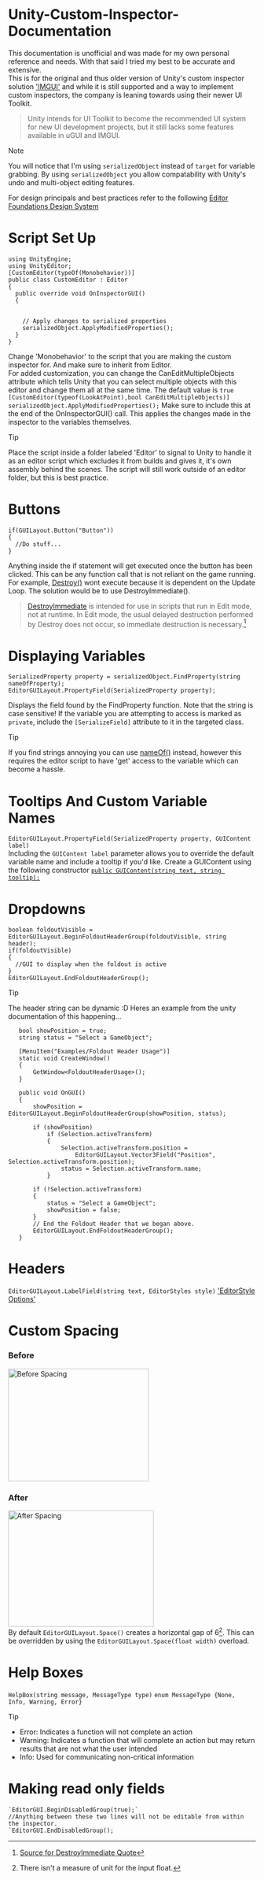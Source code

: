 # Unity-Custom-Inspector-Documentation
This documentation is unofficial and was made for my own personal reference and needs. With that said I tried my best to be accurate and extensive.\
This is for the original and thus older version of Unity's custom inspector solution ['IMGUI'](https://docs.unity3d.com/6000.1/Documentation/Manual/GUIScriptingGuide.html) and while it is still supported and a way to implement custom inspectors, the company is leaning towards using their newer UI Toolkit. 
> Unity intends for UI Toolkit to become the recommended UI system for new UI development projects, but it still lacks some features available in uGUI and IMGUI.

>[!Note]
> You will notice that I'm using `serializedObject` instead of `target` for variable grabbing. By using `serializedObject` you allow compatability with Unity's undo and multi-object editing features.

For design principals and best practices refer to the following [Editor Foundations Design System](https://www.foundations.unity.com/getting-started)
# Script Set Up
```
using UnityEngine;
using UnityEditor;
[CustomEditor(typeOf(Monobehavior))]
public class CustomEditor : Editor
{
  public override void OnInspectorGUI()
  {
    

    // Apply changes to serialized properties
    serializedObject.ApplyModifiedProperties();
  }
}
```
Change 'Monobehavior' to the script that you are making the custom inspector for. And make sure to inherit from Editor.\
For added customization, you can change the CanEditMultipleObjects attribute which tells Unity that you can select multiple objects with this editor and change them all at the same time. The default value is `true` `[CustomEditor(typeof(LookAtPoint),bool CanEditMultipleObjects)]`
`serializedObject.ApplyModifiedProperties();` Make sure to include this at the end of the OnInspectorGUI() call. This applies the changes made in the inspector to the variables themselves.
> [!TIP]
> Place the script inside a folder labeled 'Editor' to signal to Unity to handle it as an editor script which excludes it from builds and gives it, it's own assembly behind the scenes. The script will still work outside of an editor folder, but this is best practice.




# Buttons
```
if(GUILayout.Button("Button"))
{
  //Do stuff...
}
```
Anything inside the if statement will get executed once the button has been clicked. This can be any function call that is not reliant on the game running. For example, [Destroy()](https://docs.unity3d.com/6000.2/Documentation/ScriptReference/Object.Destroy.html) wont execute because it is dependent on the Update Loop. The solution would be to use DestroyImmediate().
>[DestroyImmediate](https://docs.unity3d.com/6000.2/Documentation/ScriptReference/Object.DestroyImmediate.html) is intended for use in scripts that run in Edit mode, not at runtime. In Edit mode, the usual delayed destruction performed by Destroy does not occur, so immediate destruction is necessary.[^3]
[^3]: [Source for DestroyImmediate Quote](https://docs.unity3d.com/6000.2/Documentation/ScriptReference/Object.DestroyImmediate.html)
# Displaying Variables
```
SerializedProperty property = serializedObject.FindProperty(string nameOfProperty);
EditorGUILayout.PropertyField(SerializedProperty property);
```
Displays the field found by the FindProperty function. Note that the string is case sensitive!
If the variable you are attempting to access is marked as `private`, include the `[SerializeField]` attribute to it in the targeted class.

> [!TIP]
> If you find strings annoying you can use [nameOf()](https://learn.microsoft.com/en-us/dotnet/csharp/language-reference/operators/nameof) instead, however this requires the editor script to have 'get' access to the variable which can become a hassle.

# Tooltips And Custom Variable Names
`EditorGUILayout.PropertyField(SerializedProperty property, GUIContent label)`\
Including the `GUIContent label` parameter allows you to override the default variable name and include a tooltip if you'd like. Create a GUIContent using the following constructor [`public GUIContent(string text, string tooltip);`](https://docs.unity3d.com/ScriptReference/GUIContent-ctor.html)


# Dropdowns

```
boolean foldoutVisible = EditorGUILayout.BeginFoldoutHeaderGroup(foldoutVisible, string header);
if(foldoutVisible)
{
  //GUI to display when the foldout is active
}
EditorGUILayout.EndFoldoutHeaderGroup();
```
>[!Tip]
>The header string can be dynamic :D Heres an example from the unity documentation of this happening...
>```
>    bool showPosition = true;
>    string status = "Select a GameObject";
>
>    [MenuItem("Examples/Foldout Header Usage")]
>    static void CreateWindow()
>    {
>        GetWindow<FoldoutHeaderUsage>();
>    }
>
>    public void OnGUI()
>    {
>        showPosition = EditorGUILayout.BeginFoldoutHeaderGroup(showPosition, status);
>
>        if (showPosition)
>            if (Selection.activeTransform)
>            {
>                Selection.activeTransform.position =
>                    EditorGUILayout.Vector3Field("Position", Selection.activeTransform.position);
>                status = Selection.activeTransform.name;
>            }
>
>        if (!Selection.activeTransform)
>        {
>            status = "Select a GameObject";
>            showPosition = false;
>        }
>        // End the Foldout Header that we began above.
>        EditorGUILayout.EndFoldoutHeaderGroup();
>    }
>```

# Headers
`EditorGUILayout.LabelField(string text, EditorStyles style)`
['EditorStyle Options'](https://docs.unity3d.com/6000.2/Documentation/ScriptReference/EditorStyles.html)
# Custom Spacing
### Before
<img width="286" height="229" alt="Before Spacing" src="https://github.com/user-attachments/assets/ac19703e-1d58-437f-8d85-c0630e2969c6" />

### After
<img width="296" height="236" alt="After Spacing" src="https://github.com/user-attachments/assets/559a0627-a439-407d-93a9-aad7bc69b827" />\
By default `EditorGUILayout.Space()` creates a horizontal gap of 6[^1]. This can be overridden by using the `EditorGUILayout.Space(float width)` overload.
[^1]: There isn't a measure of unit for the input float.

# Help Boxes
`HelpBox(string message, MessageType type)`
`enum MessageType {None, Info, Warning, Error}`
> [!Tip]
> * Error: Indicates a function will not complete an action
> * Warning: Indicates a function that will complete an action but may return results that are not what the user intended
> * Info: Used for communicating non-critical information

# Making read only fields
```
`EditorGUI.BeginDisabledGroup(true);`
//Anything between these two lines will not be editable from within the inspector.
`EditorGUI.EndDisabledGroup();
```
